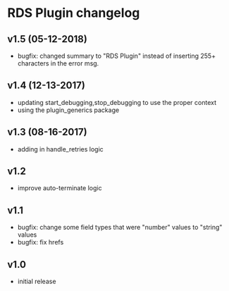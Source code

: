 # RDS Plugin changelog

## v1.5 (05-12-2018)

- bugfix: changed summary to "RDS Plugin" instead of inserting 255+ characters in the error msg.

## v1.4 (12-13-2017)

- updating start_debugging,stop_debugging to use the proper context
- using the plugin_generics package

## v1.3 (08-16-2017)

- adding in handle_retries logic

## v1.2

- improve auto-terminate logic

## v1.1

- bugfix: change some field types that were "number" values to "string" values
- bugfix: fix hrefs

## v1.0

- initial release
